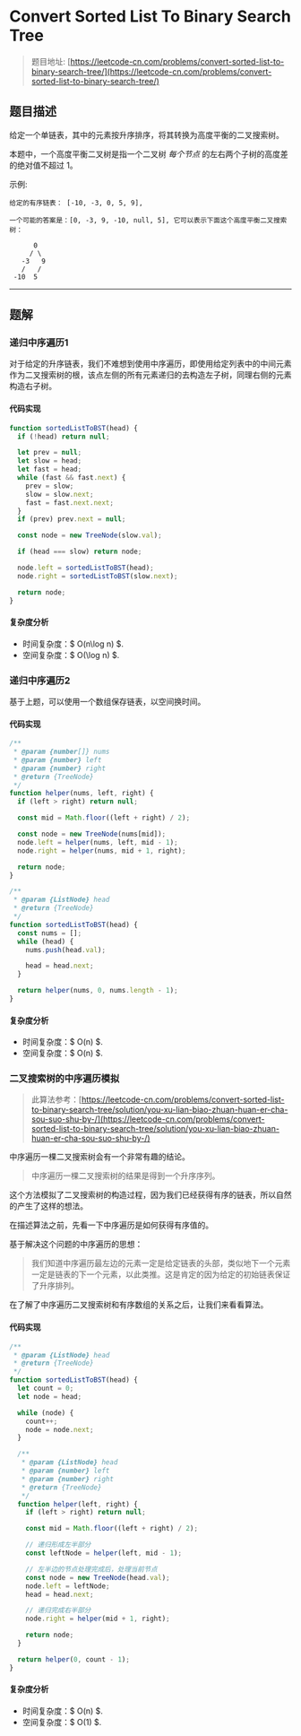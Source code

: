# Convert Sorted List To Binary Search Tree

> 题目地址: [https://leetcode-cn.com/problems/convert-sorted-list-to-binary-search-tree/](https://leetcode-cn.com/problems/convert-sorted-list-to-binary-search-tree/)

## 题目描述

给定一个单链表，其中的元素按升序排序，将其转换为高度平衡的二叉搜索树。

本题中，一个高度平衡二叉树是指一个二叉树 *每个节点* 的左右两个子树的高度差的绝对值不超过 1。

示例:

```
给定的有序链表： [-10, -3, 0, 5, 9],

一个可能的答案是：[0, -3, 9, -10, null, 5], 它可以表示下面这个高度平衡二叉搜索树：

      0
     / \
   -3   9
   /   /
 -10  5
```

------

## 题解

### 递归中序遍历1

对于给定的升序链表，我们不难想到使用中序遍历，即使用给定列表中的中间元素作为二叉搜索树的根，该点左侧的所有元素递归的去构造左子树，同理右侧的元素构造右子树。

#### 代码实现

```js
function sortedListToBST(head) {
  if (!head) return null;

  let prev = null;
  let slow = head;
  let fast = head;
  while (fast && fast.next) {
    prev = slow;
    slow = slow.next;
    fast = fast.next.next;
  }
  if (prev) prev.next = null;

  const node = new TreeNode(slow.val);

  if (head === slow) return node;

  node.left = sortedListToBST(head);
  node.right = sortedListToBST(slow.next);

  return node;
}
```

#### 复杂度分析

* 时间复杂度：$ O(n\log n) $.
* 空间复杂度：$ O(\log n) $.

### 递归中序遍历2

基于上题，可以使用一个数组保存链表，以空间换时间。

#### 代码实现

```js
/**
 * @param {number[]} nums
 * @param {number} left
 * @param {number} right
 * @return {TreeNode}
 */
function helper(nums, left, right) {
  if (left > right) return null;

  const mid = Math.floor((left + right) / 2);

  const node = new TreeNode(nums[mid]);
  node.left = helper(nums, left, mid - 1);
  node.right = helper(nums, mid + 1, right);

  return node;
}

/**
 * @param {ListNode} head
 * @return {TreeNode}
 */
function sortedListToBST(head) {
  const nums = [];
  while (head) {
    nums.push(head.val);

    head = head.next;
  }

  return helper(nums, 0, nums.length - 1);
}
```

#### 复杂度分析

* 时间复杂度：$ O(n) $.
* 空间复杂度：$ O(n) $.

### 二叉搜索树的中序遍历模拟

> 此算法参考：[https://leetcode-cn.com/problems/convert-sorted-list-to-binary-search-tree/solution/you-xu-lian-biao-zhuan-huan-er-cha-sou-suo-shu-by-/](https://leetcode-cn.com/problems/convert-sorted-list-to-binary-search-tree/solution/you-xu-lian-biao-zhuan-huan-er-cha-sou-suo-shu-by-/)

中序遍历一棵二叉搜索树会有一个非常有趣的结论。

> 中序遍历一棵二叉搜索树的结果是得到一个升序序列。

这个方法模拟了二叉搜索树的构造过程，因为我们已经获得有序的链表，所以自然的产生了这样的想法。

在描述算法之前，先看一下中序遍历是如何获得有序值的。

基于解决这个问题的中序遍历的思想：

> 我们知道中序遍历最左边的元素一定是给定链表的头部，类似地下一个元素一定是链表的下一个元素，以此类推。这是肯定的因为给定的初始链表保证了升序排列。

在了解了中序遍历二叉搜索树和有序数组的关系之后，让我们来看看算法。

#### 代码实现

```js
/**
 * @param {ListNode} head
 * @return {TreeNode}
 */
function sortedListToBST(head) {
  let count = 0;
  let node = head;

  while (node) {
    count++;
    node = node.next;
  }

  /**
   * @param {ListNode} head
   * @param {number} left
   * @param {number} right
   * @return {TreeNode}
   */
  function helper(left, right) {
    if (left > right) return null;

    const mid = Math.floor((left + right) / 2);

    // 递归形成左半部分
    const leftNode = helper(left, mid - 1);

    // 左半边的节点处理完成后，处理当前节点
    const node = new TreeNode(head.val);
    node.left = leftNode;
    head = head.next;

    // 递归完成右半部分
    node.right = helper(mid + 1, right);

    return node;
  }

  return helper(0, count - 1);
}
```

#### 复杂度分析

* 时间复杂度：$ O(n) $.
* 空间复杂度：$ O(1) $.
